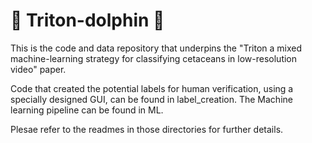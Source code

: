 # :dolphin: Triton-dolphin :dolphin:

This is the code and data repository that underpins the "Triton a mixed machine-learning strategy for classifying cetaceans in low-resolution video" paper.

Code that created the potential labels for human verification, using a specially designed GUI, can be found in label_creation.
The Machine learning pipeline can be found in ML.

Plesae refer to the readmes in those directories for further details.
